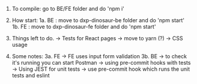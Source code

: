 1. To compile:
    go to BE/FE folder and do 'npm i'
2. How start:
  1a. BE : move to dxp-dinosaur-be folder and do 'npm start'
  1b. FE : move to dxp-dinosaur-fe folder and do 'npm start'

3. Things left to do.
   -> Tests for React pages
   -> move to yarn (?)
   -> CSS usage

4. Some notes:
  3a. FE
    -> FE uses input form validation
  3b. BE
    -> to check it's running you can start Postman
    -> using pre-commit hooks with tests
    -> Using JEST for unit tests
    -> use pre-commit hook which runs the unit tests and eslint
